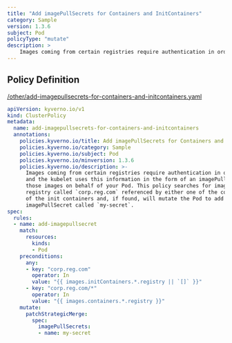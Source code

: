 ```yaml
---
title: "Add imagePullSecrets for Containers and InitContainers"
category: Sample
version: 1.3.6
subject: Pod
policyType: "mutate"
description: >
    Images coming from certain registries require authentication in order to pull them, and the kubelet uses this information in the form of an imagePullSecret to pull those images on behalf of your Pod. This policy searches for images coming from a registry called `corp.reg.com` referenced by either one of the containers or one  of the init containers and, if found, will mutate the Pod to add an imagePullSecret called `my-secret`.
---
```


## Policy Definition
<a href="https://github.com/JimBugwadia/kyverno-policies/raw/fix_annotations//other/add-imagepullsecrets-for-containers-and-initcontainers.yaml" target="-blank">/other/add-imagepullsecrets-for-containers-and-initcontainers.yaml</a>

```yaml
apiVersion: kyverno.io/v1
kind: ClusterPolicy
metadata:
  name: add-imagepullsecrets-for-containers-and-initcontainers
  annotations:
    policies.kyverno.io/title: Add imagePullSecrets for Containers and InitContainers
    policies.kyverno.io/category: Sample
    policies.kyverno.io/subject: Pod
    policies.kyverno.io/minversion: 1.3.6
    policies.kyverno.io/description: >-
      Images coming from certain registries require authentication in order to pull them,
      and the kubelet uses this information in the form of an imagePullSecret to pull
      those images on behalf of your Pod. This policy searches for images coming from a
      registry called `corp.reg.com` referenced by either one of the containers or one 
      of the init containers and, if found, will mutate the Pod to add an
      imagePullSecret called `my-secret`.
spec:
  rules:
  - name: add-imagepullsecret
    match:
      resources:
        kinds:
        - Pod
    preconditions:
      any:
      - key: "corp.reg.com"
        operator: In
        value: "{{ images.initContainers.*.registry || `[]` }}"
      - key: "corp.reg.com/*"          
        operator: In
        value: "{{ images.containers.*.registry }}"
    mutate:
      patchStrategicMerge:
        spec:
          imagePullSecrets:
          - name: my-secret

```
